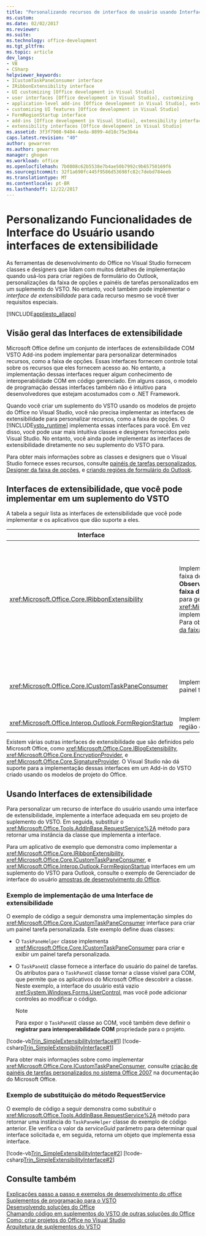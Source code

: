 ```yaml
---
title: "Personalizando recursos de interface do usuário usando Interfaces de extensibilidade | Microsoft Docs"
ms.custom: 
ms.date: 02/02/2017
ms.reviewer: 
ms.suite: 
ms.technology: office-development
ms.tgt_pltfrm: 
ms.topic: article
dev_langs:
- VB
- CSharp
helpviewer_keywords:
- ICustomTaskPaneConsumer interface
- IRibbonExtensibility interface
- UI customizing [Office development in Visual Studio]
- user interfaces [Office development in Visual Studio], customizing
- application-level add-ins [Office development in Visual Studio], extensibility interfaces
- customizing UI features [Office development in Visual Studio]
- FormRegionStartup interface
- add-ins [Office development in Visual Studio], extensibility interfaces
- extensibility interfaces [Office development in Visual Studio]
ms.assetid: 3f3f7908-9404-4eda-8899-4d18c75e3b4a
caps.latest.revision: "40"
author: gewarren
ms.author: gewarren
manager: ghogen
ms.workload: office
ms.openlocfilehash: 7b0808c62b5538e7b4ae50b7992c9b65750169f6
ms.sourcegitcommit: 32f1a690fc445f9586d53698fc82c7debd784eeb
ms.translationtype: MT
ms.contentlocale: pt-BR
ms.lasthandoff: 12/22/2017
---
```

# <a name="customizing-ui-features-by-using-extensibility-interfaces"></a>Personalizando Funcionalidades de Interface do Usuário usando interfaces de extensibilidade
  As ferramentas de desenvolvimento do Office no Visual Studio fornecem classes e designers que lidam com muitos detalhes de implementação quando usá-los para criar regiões de formulário do Outlook, personalizações da faixa de opções e painéis de tarefas personalizados em um suplemento do VSTO. No entanto, você também pode implementar o *interface de extensibilidade* para cada recurso mesmo se você tiver requisitos especiais.  
  
 [!INCLUDE[appliesto_allapp](../vsto/includes/appliesto-allapp-md.md)]  
  
## <a name="overview-of-extensibility-interfaces"></a>Visão geral das Interfaces de extensibilidade  
 Microsoft Office define um conjunto de interfaces de extensibilidade COM VSTO Add-ins podem implementar para personalizar determinados recursos, como a faixa de opções. Essas interfaces fornecem controle total sobre os recursos que eles fornecem acesso ao. No entanto, a implementação dessas interfaces requer algum conhecimento de interoperabilidade COM em código gerenciado. Em alguns casos, o modelo de programação dessas interfaces também não é intuitivo para desenvolvedores que estejam acostumados com o .NET Framework.  
  
 Quando você criar um suplemento do VSTO usando os modelos de projeto do Office no Visual Studio, você não precisa implementar as interfaces de extensibilidade para personalizar recursos, como a faixa de opções. O [!INCLUDE[vsto_runtime](../vsto/includes/vsto-runtime-md.md)] implementa essas interfaces para você. Em vez disso, você pode usar mais intuitiva classes e designers fornecidos pelo Visual Studio. No entanto, você ainda pode implementar as interfaces de extensibilidade diretamente no seu suplemento do VSTO para.  
  
 Para obter mais informações sobre as classes e designers que o Visual Studio fornece esses recursos, consulte [painéis de tarefas personalizados](../vsto/custom-task-panes.md), [Designer da faixa de opções](../vsto/ribbon-designer.md), e [criando regiões de formulário do Outlook](../vsto/creating-outlook-form-regions.md).  
  
## <a name="extensibility-interfaces-you-can-implement-in-a-vsto-add-in"></a>Interfaces de extensibilidade, que você pode implementar em um suplemento do VSTO  
 A tabela a seguir lista as interfaces de extensibilidade que você pode implementar e os aplicativos que dão suporte a eles.  
  
|Interface|Descrição|Aplicativos|  
|---------------|-----------------|------------------|  
|<xref:Microsoft.Office.Core.IRibbonExtensibility>|Implemente esta interface para personalizar a faixa de opções da interface do usuário. **Observação:** você pode adicionar uma **da faixa de opções (XML)** item a um projeto para gerar um padrão <xref:Microsoft.Office.Core.IRibbonExtensibility> implementação no seu suplemento do VSTO. Para obter mais informações, consulte [XML da faixa de opções](../vsto/ribbon-xml.md).|Excel<br /><br /> [!INCLUDE[InfoPath_15_short](../vsto/includes/infopath-15-short-md.md)]<br /><br /> InfoPath 2010<br /><br /> Outlook<br /><br /> PowerPoint<br /><br /> Projeto<br /><br /> Visio<br /><br /> Palavra|  
|<xref:Microsoft.Office.Core.ICustomTaskPaneConsumer>|Implemente esta interface para criar um painel tarefa personalizada.|Excel<br /><br /> Outlook<br /><br /> PowerPoint<br /><br /> Palavra|  
|<xref:Microsoft.Office.Interop.Outlook.FormRegionStartup>|Implemente esta interface para criar uma região de formulário do Outlook.|Outlook|  
  
 Existem várias outras interfaces de extensibilidade que são definidos pelo Microsoft Office, como <xref:Microsoft.Office.Core.IBlogExtensibility>, <xref:Microsoft.Office.Core.EncryptionProvider>, e <xref:Microsoft.Office.Core.SignatureProvider>. O Visual Studio não dá suporte para a implementação dessas interfaces em um Add-in do VSTO criado usando os modelos de projeto do Office.  
  
## <a name="using-extensibility-interfaces"></a>Usando Interfaces de extensibilidade  
 Para personalizar um recurso de interface do usuário usando uma interface de extensibilidade, implemente a interface adequada em seu projeto de suplemento do VSTO. Em seguida, substituir o <xref:Microsoft.Office.Tools.AddInBase.RequestService%2A> método para retornar uma instância da classe que implementa a interface.  
  
 Para um aplicativo de exemplo que demonstra como implementar a <xref:Microsoft.Office.Core.IRibbonExtensibility>, <xref:Microsoft.Office.Core.ICustomTaskPaneConsumer>, e <xref:Microsoft.Office.Interop.Outlook.FormRegionStartup> interfaces em um suplemento do VSTO para Outlook, consulte o exemplo de Gerenciador de interface do usuário [amostras de desenvolvimento do Office](../vsto/office-development-samples.md).  
  
### <a name="example-of-implementing-an-extensibility-interface"></a>Exemplo de implementação de uma Interface de extensibilidade  
 O exemplo de código a seguir demonstra uma implementação simples do <xref:Microsoft.Office.Core.ICustomTaskPaneConsumer> interface para criar um painel tarefa personalizada. Este exemplo define duas classes:  
  
-   O `TaskPaneHelper` classe implementa <xref:Microsoft.Office.Core.ICustomTaskPaneConsumer> para criar e exibir um painel tarefa personalizada.  
  
-   O `TaskPaneUI` classe fornece a interface do usuário do painel de tarefas. Os atributos para o `TaskPaneUI` classe tornar a classe visível para COM, que permite que os aplicativos do Microsoft Office descobrir a classe. Neste exemplo, a interface do usuário está vazio <xref:System.Windows.Forms.UserControl>, mas você pode adicionar controles ao modificar o código.  
  
    > [!NOTE]  
    >  Para expor o `TaskPaneUI` classe ao COM, você também deve definir o **registrar para interoperabilidade COM** propriedade para o projeto.  
  
 [!code-vb[Trin_SimpleExtensibilityInterface#1](../vsto/codesnippet/VisualBasic/Trin_SimpleExtensibilityInterface/ThisAddIn.vb#1)]
 [!code-csharp[Trin_SimpleExtensibilityInterface#1](../vsto/codesnippet/CSharp/Trin_SimpleExtensibilityInterface/ThisAddIn.cs#1)]  
  
 Para obter mais informações sobre como implementar <xref:Microsoft.Office.Core.ICustomTaskPaneConsumer>, consulte [criação de painéis de tarefas personalizados no sistema Office 2007](http://msdn.microsoft.com/en-us/256313db-18cc-496c-a961-381ed9ca94be) na documentação do Microsoft Office.  
  
### <a name="example-of-overriding-the-requestservice-method"></a>Exemplo de substituição do método RequestService  
 O exemplo de código a seguir demonstra como substituir o <xref:Microsoft.Office.Tools.AddInBase.RequestService%2A> método para retornar uma instância do `TaskPaneHelper` classe do exemplo de código anterior. Ele verifica o valor da *serviceGuid* parâmetro para determinar qual interface solicitada e, em seguida, retorna um objeto que implementa essa interface.  
  
 [!code-vb[Trin_SimpleExtensibilityInterface#2](../vsto/codesnippet/VisualBasic/Trin_SimpleExtensibilityInterface/ThisAddIn.vb#2)]
 [!code-csharp[Trin_SimpleExtensibilityInterface#2](../vsto/codesnippet/CSharp/Trin_SimpleExtensibilityInterface/ThisAddIn.cs#2)]  
  
## <a name="see-also"></a>Consulte também  
 [Explicações passo a passo e exemplos de desenvolvimento do office](../vsto/office-development-samples-and-walkthroughs.md)   
 [Suplementos de programação para o VSTO](../vsto/programming-vsto-add-ins.md)   
 [Desenvolvendo soluções do Office](../vsto/developing-office-solutions.md)   
 [Chamando código em suplementos do VSTO de outras soluções do Office](../vsto/calling-code-in-vsto-add-ins-from-other-office-solutions.md)   
 [Como: criar projetos do Office no Visual Studio](../vsto/how-to-create-office-projects-in-visual-studio.md)   
 [Arquitetura de suplementos do VSTO](../vsto/architecture-of-vsto-add-ins.md)  
  
  
